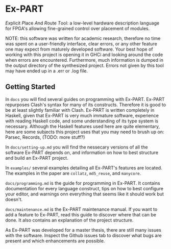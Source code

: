 # Ex-PART

*Ex*plicit *P*lace *A*nd *R*oute *T*ool: a low-level hardware description language for FPGA's allowing fine-grained control over placement of modules.

NOTE: this software was written for academic research, therefore no time was spent on a user-friendly interface, clear errors, or any other feature one may expect from maturely developed software. Your best hope of working with this project is opening it in GHCi and looking around the code when errors are encountered. Furthermore, much information is dumped in the output directory of the synthesized project. Errors not given by this tool may have ended up in a .err or .log file. 

## Getting Started

In `docs` you will find several guides on programming with Ex-PART. Ex-PART repurposes Clash's syntax for many of its constructs. Therefore it is good to be at least slightly familiar with Clash. Ex-PART is written completely in Haskell, given that Ex-PART is very much immature software, experience with reading Haskell code, and some understanding of its type system is necessary. Although the Haskell features used here are quite elementary, here are some subjects this project uses that you may need to brush up on: Parsec, Records, (TODO: more stuff?)

In `docs/setting-up.md` you will find the nessecary versions of all the software Ex-PART depends on, and information on how to best structure and build an Ex-PART project.

In `examples/` several examples detailing all Ex-PART's features are located. The examples in the paper are `collatz`, `md5_reuse`, and `manycore`.

`docs/programming.md` is the guide for programming in Ex-PART. It contains documentation for every language construct, tips on how to best configure your editor, and warnings onn everything that seems like it should work but doesn't.

`docs/maintenance.md` is the Ex-PART maintenance manual. If you want to add a feature to Ex-PART, read this guide to discover where that can be done. It also contains an explanation of the project structure.

As Ex-PART was developed for a master thesis, there are still many issues with the software. Inspect the Github issues tab to discover what bugs are present and which enhancements are possible.